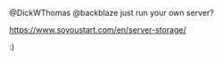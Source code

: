 @DickWThomas @backblaze just run your own server?

https://www.soyoustart.com/en/server-storage/

:)